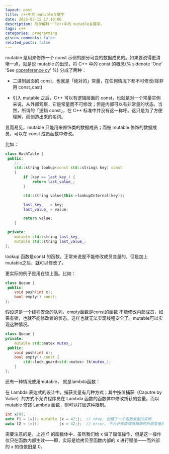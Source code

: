 ```yaml
---
layout: post
title: c++中的 mutable关键字
date: 2025-03-15 17:10:00
description: 简单解释一下c++中的 mutable关键字。
tags: c++
categories: programming
giscus_comments: false
related_posts: false
---
```


mutable 是用来修饰一个 const 示例的部分可变的数据成员的。如果要说得更清晰一点，就是说 mutable 的出现，将 C++ 中的 const 的概念{% sidenote 'One' 'See [cppreference cv](https://en.cppreference.com/w/cpp/language/cv)' %} 分成了两种：

- 二进制层面的 const，也就是「绝对的」常量，在任何情况下都不可修改(除非用 const_cast)

- 引入 mutable 之后，C++ 可以有逻辑层面的 const，也就是对一个常量实例来说，从外部观察，它是常量而不可修改；但是内部可以有非常量的状态。当然，所谓的「逻辑 const」，在 C++ 标准中并没有这一称呼。这只是为了方便理解，而创造出来的名词。

显而易见，mutable 只能用来修饰类的数据成员；而被 mutable 修饰的数据成员，可以在 const 成员函数中修改。

比如：

```c++
class HashTable {
 public:
    //...
    std::string lookup(const std::string& key) const
    {
        if (key == last_key_) {
            return last_value_;
        }

        std::string value{this->lookupInternal(key)};

        last_key_   = key;
        last_value_ = value;

        return value;
    }

 private:
    mutable std::string last_key_
    mutable std::string last_value_;
};
```

lookup 函数是const 的函数，正常来说是不能修改成员变量的，但是加上mutable之后，就可以修改了。

更实际的例子是用在锁上面。比如：

```c++
class Queue {
 public:
    void push(int x);
    bool empty() const;
};

```

假设这是一个线程安全的队列，empty函数是const的函数 不能修改内部成员，如果有锁，也就不能修改锁的状态，这样也就无法实现线程安全了。mutable可以实现这种情况。

```c++
class Queue {
private:
    mutable std::mutex mutex_;
 public:
    void push(int x);
    bool empty() const {
        std::lock_guard<std::mutex> lk(mutex_);
    }
};

```

还有一种情况使用mutable， 就是lambda函数：

在 Lambda 表达式的设计中，捕获变量有几种方式；其中按值捕获（Caputre by Value）的方式不允许程序员在 Lambda 函数的函数体中修改捕获的变量。而以 mutable 修饰 Lambda 函数，则可以打破这种限制。

```c++
int x{0};
auto f1 = [=]() mutable {x = 42;};  // okay, 创建了一个函数类型的实例
auto f2 = [=]()         {x = 42;};  // error, 不允许修改按值捕获的外部变量的值
```

需要注意的是，上述 f1 的函数体中，虽然我们给 x 做了赋值操作，但是这一操作仅只在函数内部生效——即，实际是给拷贝至函数内部的 x 进行赋值——而外部的 x 的值依旧是 0。
